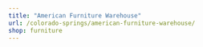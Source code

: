 ```yaml
---
title: "American Furniture Warehouse"
url: /colorado-springs/american-furniture-warehouse/
shop: furniture
---
```

